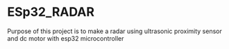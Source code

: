 # ESp32_RADAR
Purpose of this project is to make a radar using ultrasonic proximity sensor and dc motor with esp32 microcontroller
